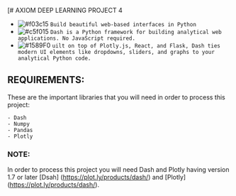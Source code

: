 [# AXIOM DEEP LEARNING PROJECT 4
- ![#f03c15](https://placehold.it/15/f03c15/000000?text=+) `Build beautiful web-based interfaces in Python`
- ![#c5f015](https://placehold.it/15/c5f015/000000?text=+) `Dash is a Python framework for building analytical web applications. No JavaScript required.`
- ![#1589F0](https://placehold.it/15/1589F0/000000?text=+) `uilt on top of Plotly.js, React, and Flask, Dash ties modern UI elements like dropdowns, sliders, and graphs to your analytical Python code.`

## REQUIREMENTS:

These are the important libraries that you will need in order to process this project:

```
- Dash
- Numpy
- Pandas
- Plotly
```
### NOTE:

In order to process this project you will need Dash and Plotly having version 1.7 or later [Dsah] (https://plot.ly/products/dash/) and [Plotly] (https://plot.ly/products/dash/).

